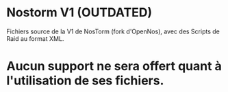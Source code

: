 # Nostorm V1 (OUTDATED)
  Fichiers source de la V1 de NosTorm (fork d'OpenNos), avec des Scripts de Raid au format XML.

# Aucun support ne sera offert quant à l'utilisation de ses fichiers.

